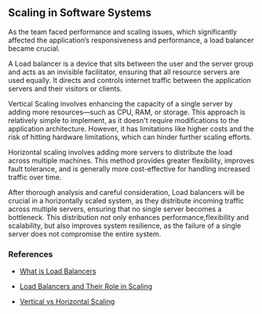 ## Scaling in Software Systems


As the team faced performance and scaling issues, which significantly affected the application’s responsiveness and performance, a load balancer became crucial.

A Load balancer is a device that sits between the user and the server group and acts as an invisible facilitator, ensuring that all resource servers are used equally. It directs and controls internet traffic between the application servers and their visitors or clients.

Vertical Scaling involves enhancing the capacity of a single server by adding more resources—such as CPU, RAM, or storage. This approach is relatively simple to implement, as it doesn't require modifications to the application architecture.
However, it has limitations like higher costs and the risk of hitting hardware limitations, which can hinder further scaling efforts.

Horizontal scaling involves adding more servers to distribute the load across multiple machines. This method provides greater flexibility, improves fault tolerance, and is generally more cost-effective for handling increased traffic over time.

After thorough analysis and careful consideration, Load balancers will be crucial in a horizontally scaled system, as they distribute incoming traffic across multiple servers, ensuring that no single server becomes a bottleneck. This distribution not only enhances performance,flexibility and scalability, but also improves system resilience, as the failure of a single server does not compromise the entire system.


### References

* [What is Load Balancers](https://www.f5.com/glossary/load-balancer)
  
* [Load Balancers and Their Role in Scaling](https://aws.amazon.com/what-is/load-balancing/)
  
* [Vertical vs Horizontal Scaling](https://www.cloudzero.com/blog/horizontal-vs-vertical-scaling/#:~:text=While%20horizontal%20scaling%20refers%20to,%2C%20storage%2C%20or%20network%20speed.)
